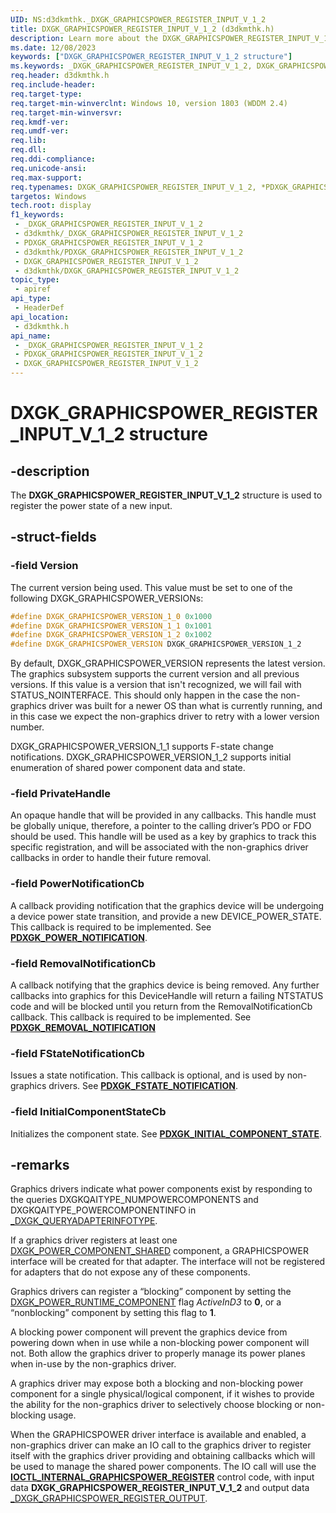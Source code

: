 ```yaml
---
UID: NS:d3dkmthk._DXGK_GRAPHICSPOWER_REGISTER_INPUT_V_1_2
title: DXGK_GRAPHICSPOWER_REGISTER_INPUT_V_1_2 (d3dkmthk.h)
description: Learn more about the DXGK_GRAPHICSPOWER_REGISTER_INPUT_V_1_2 structure.
ms.date: 12/08/2023
keywords: ["DXGK_GRAPHICSPOWER_REGISTER_INPUT_V_1_2 structure"]
ms.keywords: _DXGK_GRAPHICSPOWER_REGISTER_INPUT_V_1_2, DXGK_GRAPHICSPOWER_REGISTER_INPUT_V_1_2, *PDXGK_GRAPHICSPOWER_REGISTER_INPUT_V_1_2, *PDXGK_GRAPHICSPOWER_REGISTER_INPUT, DXGK_GRAPHICSPOWER_REGISTER_INPUT
req.header: d3dkmthk.h
req.include-header: 
req.target-type: 
req.target-min-winverclnt: Windows 10, version 1803 (WDDM 2.4)
req.target-min-winversvr: 
req.kmdf-ver: 
req.umdf-ver: 
req.lib: 
req.dll: 
req.ddi-compliance: 
req.unicode-ansi: 
req.max-support: 
req.typenames: DXGK_GRAPHICSPOWER_REGISTER_INPUT_V_1_2, *PDXGK_GRAPHICSPOWER_REGISTER_INPUT_V_1_2
targetos: Windows
tech.root: display
f1_keywords:
 - _DXGK_GRAPHICSPOWER_REGISTER_INPUT_V_1_2
 - d3dkmthk/_DXGK_GRAPHICSPOWER_REGISTER_INPUT_V_1_2
 - PDXGK_GRAPHICSPOWER_REGISTER_INPUT_V_1_2
 - d3dkmthk/PDXGK_GRAPHICSPOWER_REGISTER_INPUT_V_1_2
 - DXGK_GRAPHICSPOWER_REGISTER_INPUT_V_1_2
 - d3dkmthk/DXGK_GRAPHICSPOWER_REGISTER_INPUT_V_1_2
topic_type:
 - apiref
api_type:
 - HeaderDef
api_location:
 - d3dkmthk.h
api_name:
 - _DXGK_GRAPHICSPOWER_REGISTER_INPUT_V_1_2
 - PDXGK_GRAPHICSPOWER_REGISTER_INPUT_V_1_2
 - DXGK_GRAPHICSPOWER_REGISTER_INPUT_V_1_2
---
```


# DXGK_GRAPHICSPOWER_REGISTER_INPUT_V_1_2 structure

## -description

The **DXGK_GRAPHICSPOWER_REGISTER_INPUT_V_1_2** structure is used to register the power state of a new input.

## -struct-fields

### -field Version

The current version being used. This value must be set to one of the following DXGK_GRAPHICSPOWER_VERSIONs:

```cpp
#define DXGK_GRAPHICSPOWER_VERSION_1_0 0x1000
#define DXGK_GRAPHICSPOWER_VERSION_1_1 0x1001
#define DXGK_GRAPHICSPOWER_VERSION_1_2 0x1002
#define DXGK_GRAPHICSPOWER_VERSION DXGK_GRAPHICSPOWER_VERSION_1_2
```

By default, DXGK_GRAPHICSPOWER_VERSION represents the latest version. The graphics subsystem supports the current version and all previous versions. If this value is a version that isn't recognized, we will fail with STATUS_NOINTERFACE. This should only happen in the case the non-graphics driver was built for a newer OS than what is currently running, and in this case we expect the non-graphics driver to retry with a lower version number.

DXGK_GRAPHICSPOWER_VERSION_1_1 supports F-state change notifications.
DXGK_GRAPHICSPOWER_VERSION_1_2 supports initial enumeration of shared power component data and state.

### -field PrivateHandle

An opaque handle that will be provided in any callbacks. This handle must be globally unique, therefore, a pointer to the calling driver’s PDO or FDO should be used. This handle will be used as a key by graphics to track this specific registration, and will be associated with the non-graphics driver callbacks in order to handle their future removal.

### -field PowerNotificationCb

A callback providing notification that the graphics device will be undergoing a device power state transition, and provide a new DEVICE_POWER_STATE. This callback is required to be implemented. See [**PDXGK_POWER_NOTIFICATION**](../d3dkmthk/nc-d3dkmthk-pdxgk_power_notification.md).

### -field RemovalNotificationCb

A callback notifying that the graphics device is being removed. Any further callbacks into graphics for this DeviceHandle will return a failing NTSTATUS code and will be blocked until you return from the RemovalNotificationCb callback. This callback is required to be implemented. See [**PDXGK_REMOVAL_NOTIFICATION**](../d3dkmthk/nc-d3dkmthk-pdxgk_removal_notification.md)

### -field FStateNotificationCb

Issues a state notification. This callback is optional, and is used by non-graphics drivers. See [**PDXGK_FSTATE_NOTIFICATION**](../d3dkmthk/nc-d3dkmthk-pdxgk_fstate_notification.md).

### -field InitialComponentStateCb

Initializes the component state. See [**PDXGK_INITIAL_COMPONENT_STATE**](../d3dkmthk/nc-d3dkmthk-pdxgk_initial_component_state.md).

## -remarks

Graphics drivers indicate what power components exist by responding to the queries DXGKQAITYPE_NUMPOWERCOMPONENTS and DXGKQAITYPE_POWERCOMPONENTINFO in [_DXGK_QUERYADAPTERINFOTYPE](../d3dkmddi/ne-d3dkmddi-_dxgk_queryadapterinfotype.md).

If a graphics driver registers at least one [DXGK_POWER_COMPONENT_SHARED](../d3dkmddi/ne-d3dkmddi-_dxgk_power_component_type.md) component, a GRAPHICSPOWER interface will be created for that adapter. The interface will not be registered for adapters that do not expose any of these components.

Graphics drivers can register a “blocking” component by setting the [DXGK_POWER_RUNTIME_COMPONENT](../d3dkmddi/ns-d3dkmddi-_dxgk_power_runtime_component.md) flag *ActiveInD3* to **0**, or a “nonblocking” component by setting this flag to **1**.

A blocking power component will prevent the graphics device from powering down when in use while a non-blocking power component will not. Both allow the graphics driver to properly manage its power planes when in-use by the non-graphics driver.

A graphics driver may expose both a blocking and non-blocking power component for a single physical/logical component, if it wishes to provide the ability for the non-graphics driver to selectively choose blocking or non-blocking usage.

When the GRAPHICSPOWER driver interface is available and enabled, a non-graphics driver can make an IO call to the graphics driver to register itself with the graphics driver providing and obtaining callbacks which will be used to manage the shared power components. The IO call will use the [**IOCTL_INTERNAL_GRAPHICSPOWER_REGISTER**](ni-d3dkmthk-ioctl_internal_graphicspower_register.md) control code, with input data **DXGK_GRAPHICSPOWER_REGISTER_INPUT_V_1_2** and output data [_DXGK_GRAPHICSPOWER_REGISTER_OUTPUT](../d3dkmthk/ns-d3dkmthk-_dxgk_graphicspower_register_output.md).
